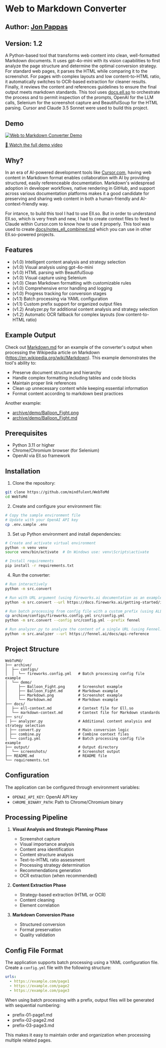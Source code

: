 # Web to Markdown Converter

## Author: [Jon Pappas](https://github.com/mindfulent)

## Version: 1.2

A Python-based tool that transforms web content into clean, well-formatted Markdown documents. It uses gpt-4o-mini with its vision capabilities to first analyze the page structure and determine the optimal conversion strategy. For standard web pages, it parses the HTML while comparing it to the screenshot. For pages with complex layouts and low content-to-HTML ratio, it automatically switches to OCR-based extraction for cleaner results. Finally, it reviews the content and references guidelines to ensure the final output meets markdown standards. This tool uses [docs.ell.so](https://docs.ell.so) to orchestrate the process and to permit inspection of the prompts, OpenAI for the LLM calls, Selenium for the screenshot capture and BeautifulSoup for the HTML parsing. Cursor and Claude 3.5 Sonnet were used to build this project.

## Demo

[![Web to Markdown Converter Demo](https://img.youtube.com/vi/l5HwWBVMTvw/maxresdefault.jpg)](https://www.youtube.com/watch?v=l5HwWBVMTvw "Watch the Web to Markdown Converter Demo")

[🎥 Watch the full demo video](https://www.youtube.com/watch?v=l5HwWBVMTvw)

## Why?

In an era of AI-powered development tools like [Cursor.com](https://cursor.sh), having web content in Markdown format enables collaboration with AI by providing structured, easily referenceable documentation. Markdown's widespread adoption in developer workflows, native rendering in GitHub, and support across various documentation platforms makes it a good candidate for preserving and sharing web content in both a human-friendly and AI-context-friendly way.

For intance, to build this tool I had to use Ell.so. But in order to understand Ell.so, which is very fresh and new, I had to create context files to feed to Claude within Cursor.com to know how to use it properly. This tool was used to create [docs/notes_ell_combined.md][ell-notes] which you can use in other Ell.so-powered projects.

[ell-notes]: https://github.com/mindfulent/WebToMd/blob/master/docs/notes_ell_combined.md

## Features

- (v1.0) Intelligent content analysis and strategy selection
- (v1.0) Visual analysis using gpt-4o-mini
- (v1.0) HTML parsing with BeautifulSoup
- (v1.0) Visual capture using Selenium
- (v1.0) Clean Markdown formatting with customizable rules
- (v1.0) Comprehensive error handling and logging
- (v1.0) Progress tracking for conversion stages
- (v1.1) Batch processing via YAML configuration
- (v1.1) Custom prefix support for organized output files
- (v1.2) Analyzer.py for additional content analysis and strategy selection
- (v1.2) Automatic OCR fallback for complex layouts (low content-to-HTML ratio)

## Example Output

Check out [Markdown.md](archive/demo/Markdown.md) for an example of the converter's output when processing the Wikipedia article on Markdown (<https://en.wikipedia.org/wiki/Markdown>). This example demonstrates the tool's ability to:

- Preserve document structure and hierarchy
- Handle complex formatting including tables and code blocks
- Maintain proper link references
- Clean up unnecessary content while keeping essential information
- Format content according to markdown best practices

Another example: 

 - [archive/demo/Balloon_Fight.png][balloon-png]
 - [archive/demo/Balloon_Fight.md][balloon-md]

[balloon-png]: archive/demo/Balloon_Fight.png
[balloon-md]: archive/demo/Balloon_Fight.md

## Prerequisites

- Python 3.11 or higher
- Chrome/Chromium browser (for Selenium)
- OpenAI via Ell.so framework

## Installation

1. Clone the repository:

```bash
git clone https://github.com/mindfulent/WebToMd
cd WebToMd
```

2. Create and configure your environment file:

```bash
# Copy the sample environment file
# Update with your OpenAI API key
cp .env.sample .env
```

3. Set up Python environment and install dependencies:

```bash
# Create and activate virtual environment
python -m venv venv
source venv/bin/activate  # On Windows use: venv\Scripts\activate

# Install requirements
pip install -r requirements.txt
```

4. Run the converter:
```bash
# Run interactively
python -m src.convert

# Run with URL argument (using Fireworks.ai documentation as an example)
python -m src.convert --url https://docs.fireworks.ai/getting-started/introduction 

# Run batch processing from config file with a custom prefix (using ALL of Fireworks.ai documentation as an example, 97 pages)
cp archive/configs/fireworks.config.yml src/config.yml
python -m src.convert --config src/config.yml --prefix fennel

# Run analyzer.py to analyze the content of a single URL (using Fennel.ai API as an example 7.34% text-to-HTML ratio)
python -m src.analyzer --url https://fennel.ai/docs/api-reference
```

## Project Structure

```text
WebToMd/
├── archive/
│  ├── configs/
│  │  └── fireworks.config.yml   # Batch processing config file example
│  └── demo/
│     ├── Balloon_Fight.png      # Screenshot example
│     ├── Balloon_Fight.md       # Markdown example   
│     ├── Markdown.png           # Screenshot example
│     └── Markdown.md            # Markdown example
├── docs/
│  ├── ell-context.md            # Context file for Ell.so
│  └── markdown-context.md       # Context file for Markdown standards
├── src/
│ ├── analyzer.py                # Additional content analysis and strategy selection
│ ├── convert.py                 # Main conversion logic
│ ├── combine.py                 # Combine context files
│ └── config.yml                 # Batch processing config file example
├── output/                      # Output directory
│  └── screenshots/              # Screenshot output
├── README.md                    # README file
└── requirements.txt
```

## Configuration

The application can be configured through environment variables:

- `OPENAI_API_KEY`: OpenAI API key
- `CHROME_BINARY_PATH`: Path to Chrome/Chromium binary

## Processing Pipeline

1. **Visual Analysis and Strategic Planning Phase**
   - Screenshot capture
   - Visual importance analysis
   - Content area identification
   - Content structure analysis
   - Text-to-HTML ratio assessment
   - Processing strategy determination
   - Recommendations generation   
   - OCR extraction (when recommended)

2. **Content Extraction Phase**
   - Strategy-based extraction (HTML or OCR)
   - Content cleaning
   - Element correlation

3. **Markdown Conversion Phase**
   - Structured conversion
   - Format preservation
   - Quality validation

## Config File Format

The application supports batch processing using a YAML configuration file. Create a `config.yml` file with the following structure:

```yaml
urls:
  - https://example.com/page1
  - https://example.com/page2
  - https://example.com/page3
```

When using batch processing with a prefix, output files will be generated with sequential numbering:

- prefix-01-page1.md
- prefix-02-page2.md
- prefix-03-page3.md

This makes it easy to maintain order and organization when processing multiple related pages.
